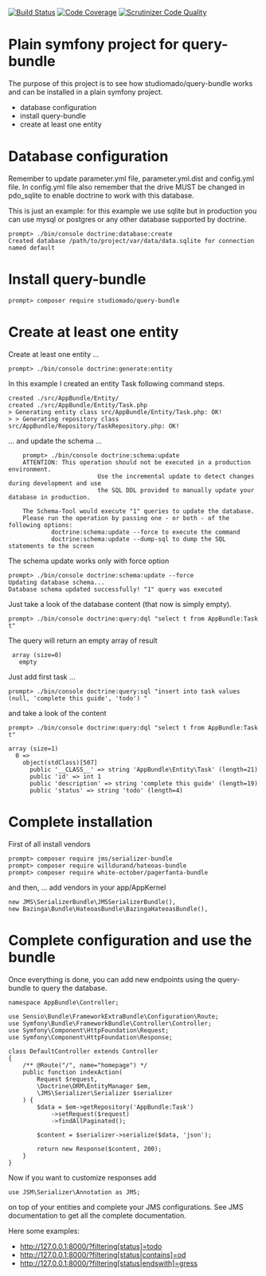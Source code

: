 [![Build Status](https://scrutinizer-ci.com/g/studiomado/query-bundle/badges/build.png?b=master)](https://scrutinizer-ci.com/g/studiomado/query-bundle/build-status/master) [![Code Coverage](https://scrutinizer-ci.com/g/studiomado/query-bundle/badges/coverage.png?b=master)](https://scrutinizer-ci.com/g/studiomado/query-bundle/?branch=master) [![Scrutinizer Code Quality](https://scrutinizer-ci.com/g/studiomado/query-bundle/badges/quality-score.png?b=master)](https://scrutinizer-ci.com/g/studiomado/query-bundle/?branch=master)
# Plain symfony project for query-bundle

The purpose of this project is to see how studiomado/query-bundle works and can be installed in a plain symfony project.

 - database configuration
 - install query-bundle
 - create at least one entity

# Database configuration

Remember to update parameter.yml file, parameter.yml.dist and config.yml file. In config.yml file also remember that the drive MUST be changed in pdo_sqlite to enable doctrine to work with this database.

This is just an example: for this example we use sqlite but in production you can use mysql or postgres or any other database supported by doctrine.

    prompt> ./bin/console doctrine:database:create
    Created database /path/to/project/var/data/data.sqlite for connection named default

# Install query-bundle

    prompt> composer require studiomado/query-bundle

# Create at least one entity

Create at least one entity ...

    prompt> ./bin/console doctrine:generate:entity

In this example I created an entity Task following command steps.

    created ./src/AppBundle/Entity/
    created ./src/AppBundle/Entity/Task.php
    > Generating entity class src/AppBundle/Entity/Task.php: OK!
    > > Generating repository class src/AppBundle/Repository/TaskRepository.php: OK!

... and update the schema ...

		prompt> ./bin/console doctrine:schema:update
		ATTENTION: This operation should not be executed in a production environment.
							 Use the incremental update to detect changes during development and use
							 the SQL DDL provided to manually update your database in production.

		The Schema-Tool would execute "1" queries to update the database.
		Please run the operation by passing one - or both - of the following options:
				doctrine:schema:update --force to execute the command
				doctrine:schema:update --dump-sql to dump the SQL statements to the screen

The schema update works only with force option

    prompt> ./bin/console doctrine:schema:update --force
    Updating database schema...
    Database schema updated successfully! "1" query was executed

Just take a look of the database content (that now is simply empty).

    prompt> ./bin/console doctrine:query:dql "select t from AppBundle:Task t"

The query will return an empty array of result

     array (size=0)
       empty

Just add first task ... 

    prompt> ./bin/console doctrine:query:sql "insert into task values (null, 'complete this guide', 'todo') "

and take a look of the content

    prompt> ./bin/console doctrine:query:dql "select t from AppBundle:Task t"

    array (size=1)
      0 =>
        object(stdClass)[507]
          public '__CLASS__' => string 'AppBundle\Entity\Task' (length=21)
          public 'id' => int 1
          public 'description' => string 'complete this guide' (length=19)
          public 'status' => string 'todo' (length=4)


# Complete installation

First of all install vendors

    prompt> composer require jms/serializer-bundle
    prompt> composer require willdurand/hateoas-bundle
    prompt> composer require white-october/pagerfanta-bundle

and then, … add vendors in your app/AppKernel 

    new JMS\SerializerBundle\JMSSerializerBundle(),
    new Bazinga\Bundle\HateoasBundle\BazingaHateoasBundle(),

# Complete configuration and use the bundle

Once everything is done, you can add new endpoints using the query-bundle to query the database.

```
namespace AppBundle\Controller;

use Sensio\Bundle\FrameworkExtraBundle\Configuration\Route;
use Symfony\Bundle\FrameworkBundle\Controller\Controller;
use Symfony\Component\HttpFoundation\Request;
use Symfony\Component\HttpFoundation\Response;

class DefaultController extends Controller
{
    /** @Route("/", name="homepage") */
    public function indexAction(
        Request $request,
        \Doctrine\ORM\EntityManager $em,
        \JMS\Serializer\Serializer $serializer
    ) {
        $data = $em->getRepository('AppBundle:Task')
            ->setRequest($request)
            ->findAllPaginated();

        $content = $serializer->serialize($data, 'json');

        return new Response($content, 200);
    }
}
```

Now if you want to customize responses add

    use JSM\Serializer\Annotation as JMS;

on top of your entities and complete your JMS configurations. See JMS documentation to get all the complete documentation.

Here some examples:

 - http://127.0.0.1:8000/?filtering[status]=todo
 - http://127.0.0.1:8000/?filtering[status|contains]=od
 - http://127.0.0.1:8000/?filtering[status|endswith]=gress
